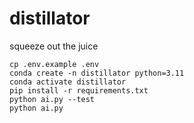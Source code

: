 # distillator

squeeze out the juice

```
cp .env.example .env
conda create -n distillator python=3.11
conda activate distillator
pip install -r requirements.txt
python ai.py --test
python ai.py
```
